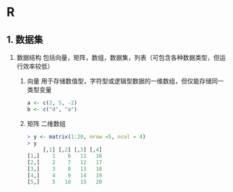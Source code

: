 # R

## 1. 数据集

1. 数据结构
包括向量，矩阵，数组，数据集，列表（可包含各种数据类型，但运行效率较低）

    1. 向量
        用于存储数值型，字符型或逻辑型数据的一维数组，但仅能存储同一类型变量

        ```r
        a <- c(2, 5, -2)
        b <- c("d", "a")
        ```

    2. 矩阵
        二维数组

        ```r
        > y <- matrix(1:20, nrow =5, ncol = 4)
        > y
             [,1] [,2] [,3] [,4]
        [1,]    1    6   11   16
        [2,]    2    7   12   17
        [3,]    3    8   13   18
        [4,]    4    9   14   19
        [5,]    5   10   15   20 
        ```